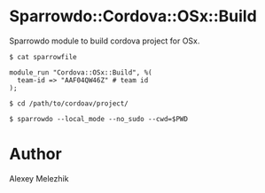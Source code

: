 # Sparrowdo::Cordova::OSx::Build

Sparrowdo module to build cordova project for OSx.

    $ cat sparrowfile

    module_run "Cordova::OSx::Build", %(
      team-id => "AAF04QW46Z" # team id
    );

    $ cd /path/to/cordoav/project/

    $ sparrowdo --local_mode --no_sudo --cwd=$PWD

# Author

Alexey Melezhik

